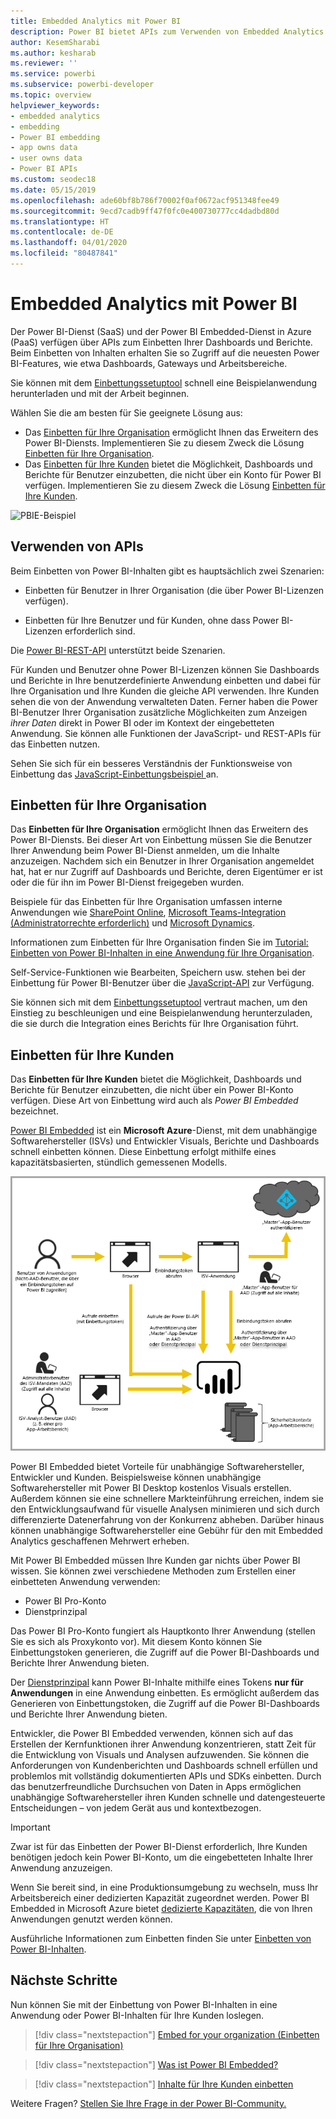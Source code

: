 ```yaml
---
title: Embedded Analytics mit Power BI
description: Power BI bietet APIs zum Verwenden von Embedded Analytics für Ihre Dashboards und Berichte in Anwendungen. In diesem Artikel erfahren Sie mehr über das Einbetten mit Power BI in einer PaaS-Umgebung und in einer SaaS-Umgebung unter Verwendung von Embedded Analytics-Software, Embedded Analytics-Tools oder eingebetteten Business Intelligence-Tools.
author: KesemSharabi
ms.author: kesharab
ms.reviewer: ''
ms.service: powerbi
ms.subservice: powerbi-developer
ms.topic: overview
helpviewer_keywords:
- embedded analytics
- embedding
- Power BI embedding
- app owns data
- user owns data
- Power BI APIs
ms.custom: seodec18
ms.date: 05/15/2019
ms.openlocfilehash: ade60bf8b786f70002f0af0672acf951348fee49
ms.sourcegitcommit: 9ecd7cadb9ff47f0fc0e400730777cc4dadbd80d
ms.translationtype: HT
ms.contentlocale: de-DE
ms.lasthandoff: 04/01/2020
ms.locfileid: "80487841"
---
```

# <a name="embedded-analytics-with-power-bi"></a>Embedded Analytics mit Power BI

Der Power BI-Dienst (SaaS) und der Power BI Embedded-Dienst in Azure (PaaS) verfügen über APIs zum Einbetten Ihrer Dashboards und Berichte. Beim Einbetten von Inhalten erhalten Sie so Zugriff auf die neuesten Power BI-Features, wie etwa Dashboards, Gateways und Arbeitsbereiche.

Sie können mit dem [Einbettungssetuptool](https://aka.ms/embedsetup) schnell eine Beispielanwendung herunterladen und mit der Arbeit beginnen.

Wählen Sie die am besten für Sie geeignete Lösung aus:

* Das [Einbetten für Ihre Organisation](embedding.md#embedding-for-your-organization) ermöglicht Ihnen das Erweitern des Power BI-Diensts. Implementieren Sie zu diesem Zweck die Lösung [Einbetten für Ihre Organisation](https://aka.ms/embedsetup/UserOwnsData).
* Das [Einbetten für Ihre Kunden](embedding.md#embedding-for-your-customers) bietet die Möglichkeit, Dashboards und Berichte für Benutzer einzubetten, die nicht über ein Konto für Power BI verfügen. Implementieren Sie zu diesem Zweck die Lösung [Einbetten für Ihre Kunden](https://aka.ms/embedsetup/AppOwnsData).

![PBIE-Beispiel](media/embedding/what-can-you-do-02.png)

## <a name="use-apis"></a>Verwenden von APIs

Beim Einbetten von Power BI-Inhalten gibt es hauptsächlich zwei Szenarien:
- Einbetten für Benutzer in Ihrer Organisation (die über Power BI-Lizenzen verfügen). 
 
- Einbetten für Ihre Benutzer und für Kunden, ohne dass Power BI-Lizenzen erforderlich sind. 

Die [Power BI-REST-API](https://docs.microsoft.com/rest/api/power-bi/) unterstützt beide Szenarien.

Für Kunden und Benutzer ohne Power BI-Lizenzen können Sie Dashboards und Berichte in Ihre benutzerdefinierte Anwendung einbetten und dabei für Ihre Organisation und Ihre Kunden die gleiche API verwenden. Ihre Kunden sehen die von der Anwendung verwalteten Daten. Ferner haben die Power BI-Benutzer Ihrer Organisation zusätzliche Möglichkeiten zum Anzeigen *ihrer Daten*  direkt in Power BI oder im Kontext der eingebetteten Anwendung. Sie können alle Funktionen der JavaScript- und REST-APIs für das Einbetten nutzen.

Sehen Sie sich für ein besseres Verständnis der Funktionsweise von Einbettung das [JavaScript-Einbettungsbeispiel ](https://microsoft.github.io/PowerBI-JavaScript/demo/) an.

## <a name="embedding-for-your-organization"></a>Einbetten für Ihre Organisation

Das **Einbetten für Ihre Organisation** ermöglicht Ihnen das Erweitern des Power BI-Diensts. Bei dieser Art von Einbettung müssen Sie die Benutzer Ihrer Anwendung beim Power BI-Dienst anmelden, um die Inhalte anzuzeigen. Nachdem sich ein Benutzer in Ihrer Organisation angemeldet hat, hat er nur Zugriff auf Dashboards und Berichte, deren Eigentümer er ist oder die für ihn im Power BI-Dienst freigegeben wurden.

Beispiele für das Einbetten für Ihre Organisation umfassen interne Anwendungen wie [SharePoint Online](https://powerbi.microsoft.com/blog/integrate-power-bi-reports-in-sharepoint-online/), [Microsoft Teams-Integration (Administratorrechte erforderlich)](https://powerbi.microsoft.com/blog/power-bi-teams-up-with-microsoft-teams/) und [Microsoft Dynamics](https://docs.microsoft.com/dynamics365/customer-engagement/basics/add-edit-power-bi-visualizations-dashboard).

Informationen zum Einbetten für Ihre Organisation finden Sie im [Tutorial: Einbetten von Power BI-Inhalten in eine Anwendung für Ihre Organisation](embed-sample-for-your-organization.md).

Self-Service-Funktionen wie Bearbeiten, Speichern usw. stehen bei der Einbettung für Power BI-Benutzer über die [JavaScript-API](https://github.com/Microsoft/PowerBI-JavaScript) zur Verfügung.

Sie können sich mit dem [Einbettungssetuptool](https://aka.ms/embedsetup/UserOwnsData) vertraut machen, um den Einstieg zu beschleunigen und eine Beispielanwendung herunterzuladen, die sie durch die Integration eines Berichts für Ihre Organisation führt.

## <a name="embedding-for-your-customers"></a>Einbetten für Ihre Kunden

Das **Einbetten für Ihre Kunden** bietet die Möglichkeit, Dashboards und Berichte für Benutzer einzubetten, die nicht über ein Power BI-Konto verfügen. Diese Art von Einbettung wird auch als *Power BI Embedded* bezeichnet.

[Power BI Embedded](azure-pbie-what-is-power-bi-embedded.md) ist ein **Microsoft Azure**-Dienst, mit dem unabhängige Softwarehersteller (ISVs) und Entwickler Visuals, Berichte und Dashboards schnell einbetten können. Diese Einbettung erfolgt mithilfe eines kapazitätsbasierten, stündlich gemessenen Modells.

![Flussdiagramm des Einbettens für Ihre Kunden](media/embedding/powerbi-embed-flow.png)

Power BI Embedded bietet Vorteile für unabhängige Softwarehersteller, Entwickler und Kunden. Beispielsweise können unabhängige Softwarehersteller mit Power BI Desktop kostenlos Visuals erstellen. Außerdem können sie eine schnellere Markteinführung erreichen, indem sie den Entwicklungsaufwand für visuelle Analysen minimieren und sich durch differenzierte Datenerfahrung von der Konkurrenz abheben. Darüber hinaus können unabhängige Softwarehersteller eine Gebühr für den mit Embedded Analytics geschaffenen Mehrwert erheben.

Mit Power BI Embedded müssen Ihre Kunden gar nichts über Power BI wissen. Sie können zwei verschiedene Methoden zum Erstellen einer einbetteten Anwendung verwenden:
- Power BI Pro-Konto 
- Dienstprinzipal 

Das Power BI Pro-Konto fungiert als Hauptkonto Ihrer Anwendung (stellen Sie es sich als Proxykonto vor). Mit diesem Konto können Sie Einbettungstoken generieren, die Zugriff auf die Power BI-Dashboards und Berichte Ihrer Anwendung bieten.

Der [Dienstprinzipal](embed-service-principal.md) kann Power BI-Inhalte mithilfe eines Tokens **nur für Anwendungen** in eine Anwendung einbetten. Es ermöglicht außerdem das Generieren von Einbettungstoken, die Zugriff auf die Power BI-Dashboards und Berichte Ihrer Anwendung bieten.

Entwickler, die Power BI Embedded verwenden, können sich auf das Erstellen der Kernfunktionen ihrer Anwendung konzentrieren, statt Zeit für die Entwicklung von Visuals und Analysen aufzuwenden. Sie können die Anforderungen von Kundenberichten und Dashboards schnell erfüllen und problemlos mit vollständig dokumentierten APIs und SDKs einbetten. Durch das benutzerfreundliche Durchsuchen von Daten in Apps ermöglichen unabhängige Softwarehersteller ihren Kunden schnelle und datengesteuerte Entscheidungen – von jedem Gerät aus und kontextbezogen.

> [!IMPORTANT]
> Zwar ist für das Einbetten der Power BI-Dienst erforderlich, Ihre Kunden benötigen jedoch kein Power BI-Konto, um die eingebetteten Inhalte Ihrer Anwendung anzuzeigen. 

Wenn Sie bereit sind, in eine Produktionsumgebung zu wechseln, muss Ihr Arbeitsbereich einer dedizierten Kapazität zugeordnet werden. Power BI Embedded in Microsoft Azure bietet [dedizierte Kapazitäten](azure-pbie-create-capacity.md), die von Ihren Anwendungen genutzt werden können.

Ausführliche Informationen zum Einbetten finden Sie unter [Einbetten von Power BI-Inhalten](embed-sample-for-customers.md).

## <a name="next-steps"></a>Nächste Schritte

Nun können Sie mit der Einbettung von Power BI-Inhalten in eine Anwendung oder Power BI-Inhalten für Ihre Kunden loslegen.

> [!div class="nextstepaction"]
> [Embed for your organization (Einbetten für Ihre Organisation)](embed-sample-for-your-organization.md)

> [!div class="nextstepaction"]
> [Was ist Power BI Embedded?](azure-pbie-what-is-power-bi-embedded.md)

> [!div class="nextstepaction"]
>[Inhalte für Ihre Kunden einbetten](embed-sample-for-customers.md)

Weitere Fragen? [Stellen Sie Ihre Frage in der Power BI-Community.](https://community.powerbi.com/)
